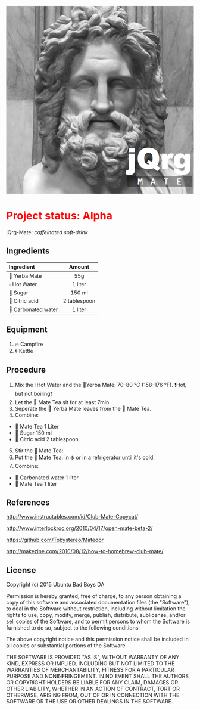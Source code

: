 ![jQrg-Mate](img/jQrg-Mate.png
   "Logo Title Text 1")

<h1 style="color:red"> Project status: Alpha </h1>

jQrg-Mate: <i>caffeinated soft-drink</i>

## Ingredients

| Ingredient              | Amount                    |
| :-----------------------|:-------------------------:|
| :leaves: Yerba Mate     | 55g                       |
| :droplet: Hot Water     | 1 liter                   |
| :candy: Sugar           | 150 ml                    |
| :lemon: Citric acid     | 2 tablespoon              |
| :sake: Carbonated water | 1 liter                   |

## Equipment
1. :fire: Campfire
2. :cyclone: Kettle

## Procedure
1. Mix the :droplet:Hot Water and the :leaves:Yerba Mate: 70–80 °C (158–176 °F). :exclamation:Hot, but not boiling:exclamation:
2. Let the :tea: Mate Tea sit for at least 7min.
3. Seperate the :leaves: Yerba Mate leaves from the :tea: Mate Tea.
4. Combine:
  - :tea: Mate Tea 1 Liter
  - :candy: Sugar 150 ml  
  - :lemon: Citric acid 2 tablespoon
5. Stir the :tea: Mate Tea:
6. Put the :tea: Mate Tea: in :snowflake: or in a refrigerator until it's cold.
7. Combine:
  - :sake: Carbonated water 1 liter
  - :tea: Mate Tea 1 liter

## References
http://www.instructables.com/id/Club-Mate-Copycat/

http://www.interlockroc.org/2010/04/17/open-mate-beta-2/

https://github.com/Tobystereo/Matedor

http://makezine.com/2010/08/12/how-to-homebrew-club-mate/

## License
Copyright (c) 2015 Ubuntu Bad Boys DA

Permission is hereby granted, free of charge, to any person obtaining
a copy of this software and associated documentation files (the
"Software"), to deal in the Software without restriction, including
without limitation the rights to use, copy, modify, merge, publish,
distribute, sublicense, and/or sell copies of the Software, and to
permit persons to whom the Software is furnished to do so, subject to
the following conditions:

The above copyright notice and this permission notice shall be
included in all copies or substantial portions of the Software.

THE SOFTWARE IS PROVIDED "AS IS", WITHOUT WARRANTY OF ANY KIND,
EXPRESS OR IMPLIED, INCLUDING BUT NOT LIMITED TO THE WARRANTIES OF
MERCHANTABILITY, FITNESS FOR A PARTICULAR PURPOSE AND
NONINFRINGEMENT. IN NO EVENT SHALL THE AUTHORS OR COPYRIGHT HOLDERS BE
LIABLE FOR ANY CLAIM, DAMAGES OR OTHER LIABILITY, WHETHER IN AN ACTION
OF CONTRACT, TORT OR OTHERWISE, ARISING FROM, OUT OF OR IN CONNECTION
WITH THE SOFTWARE OR THE USE OR OTHER DEALINGS IN THE SOFTWARE.
